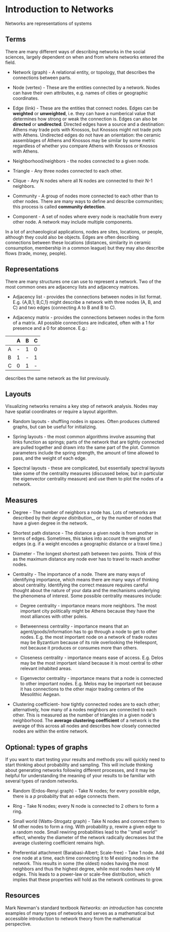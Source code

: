 # Introduction to Networks

Networks are representations of systems 

## Terms
There are many different ways of describing networks in the social sciences, largely dependent on when and from where networks entered the field. 

* Network (graph) - A relational entity, or topology, that describes the connections between parts.

* Node (vertex) - These are the entities connected by a network. Nodes can have their own attributes, e.g. names of cities or geographic coordinates.

* Edge (link) - These are the entities that connect nodes. Edges can be __weighted__ or __unweighted__, i.e. they can have a numberical value that determines how strong or weak the connection is. Edges can also be __directed__ or __undirected__. Directed edges have a source and a destination: Athens may trade pots with Knossos, but Knossos might not trade pots with Athens. Undirected edges do not have an orientation: the ceramic assemblages of Athens and Knossos may be similar by some metric regardless of whether you compare Athens with Knossos or Knossos with Athens.

* Neighborhood/neighbors - the nodes connected to a given node.

* Triangle - Any three nodes connected to each other.
 
* Clique - Any N nodes where all N nodes are connected to their N-1 neighbors.

* Community - A group of nodes more connected to each other than to other nodes. There are many ways to define and describe communities; this process is called __community detection__.

* Component - A set of nodes where every node is reachable from every other node. A network may include multiple components.

In a lot of archaeological applications, nodes are sites, locations, or people, although they could also be objects. Edges are often describing connections between these locations (distances, similarity in ceramic consumption, membership in a common league) but they may also describe flows (trade, money, people).

## Representations

There are many structures one can use to represent a network. Two of the most common ones are adjacency lists and adjacency matrices.

* Adjacency list - provides the connections between nodes in list format. E.g. {A,B,1; B,C,1} might describe a network with three nodes (A, B, and C) and two edges (connecting A to B and B to C).

* Adjacency matrix - provides the connections between nodes in the form of a matrix. All possible connections are indicated, often with a 1 for presence and a 0 for absence. E.g.:

| |A|B|C|
|--|--|--|--|
|A|-|1|0|
|B|1|-|1|
|C|0|1|-|

describes the same network as the list previously.

## Layouts

Visualizing networks remains a key step of network analysis. Nodes may have spatial coordinates or require a layout algorithm.

* Random layouts - shuffling nodes in spaces. Often produces cluttered graphs, but can be useful for initializing.

* Spring layouts - the most common algorithms involve assuming that links function as springs; parts of the network that are tightly connected are pulled together and drawn into the same part of the plot. Common parameters include the spring strength, the amount of time allowed to pass, and the weight of each edge.

* Spectral layouts - these are complicated, but essentially spectral layouts take some of the centrality measures (discussed below, but in particular the eigenvector centrality measure) and use them to plot the nodes of a network.

## Measures

* Degree - The number of neighbors a node has. Lots of networks are described by their _degree distribution__, or by the number of nodes that have a given degree in the network.

* Shortest path distance - The distance a given node is from another in terms of edges. Sometimes, this takes into account the weights of edges (e.g. if a weight encodes a geographic distance or a travel time.) 

* Diameter - The longest shortest path between two points. Think of this as the maximum distance any node ever has to travel to reach another nodes.

* Centrality - The importance of a node. There are many ways of identifying importance, which means there are many ways of thinking about centrality. Identifying the correct measure requires careful thought about the nature of your data and the mechanisms underlying the phenomena of interest. Some possible centrality measures include:

  * Degree centrality - importance means more neighbors. The most important city politically might be Athens because they have the most alliances with other poleis.

  * Betweenness centrality - importance means that an agent/goods/information has to go through a node to get to other nodes. E.g. the most important node on a network of trade routes may be Byzantium because of its role overlooking the Hellespont, not because it produces or consumes more than others.

  * Closeness centrality - importance means ease of access. E.g. Delos may be the most important island because it is most central to other relevant inhabited areas.

  * Eigenvector centrality - importance means that a node is connected to other important nodes. E.g. Melos may be important not because it has connections to the other major trading centers of the Mesolithic Aegean.

* Clustering coefficient- how tightly connected nodes are to each other; alternatively, how many of a nodes neighbors are connected to each other. This is measured as the number of triangles in a given node's neighborhood. The __average clustering coefficient__ of a network is the average of this across all nodes and describes how closely connected nodes are within the entire network.

## Optional: types of graphs

If you want to start testing your results and methods you will quickly need to start thinking about probability and sampling. This will include thinking about generating networks following different processes, and it may be helpful for understanding the meaning of your results to be familiar with several types of random networks.

* Random (Erdos-Renyi graph) - Take N nodes; for every possible edge, there is a _p_ probabilty that an edge connects them.

* Ring - Take N nodes; every N node is connected to 2 others to form a ring.

* Small world (Watts-Strogatz graph) - Take N nodes and connect them to M other nodes to form a ring. With probability p, rewire a given edge to a random node. Small rewiring probabilities lead to the ''small world'' effect, whereby the diameter of the network radically decreases but the average clustering coefficient remains high.

* Preferential attachment (Barabasi-Albert; Scale-free) - Take 1 node. Add one node at a time, each time connecting it to M existing nodes in the network. This results in some (the oldest) nodes having the most neighbors and thus the highest degree, while most nodes have only M edges. This leads to a power-law or scale-free distribution, which implies that these properties will hold as the network continues to grow.


## Resources

Mark Newman's standard textbook _Networks: an introduction_ has concrete examples of many types of networks and serves as a mathematical but accessible introduction to network theory from the mathematical perspective.
